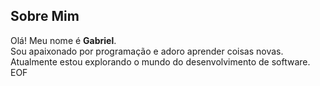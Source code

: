 ## Sobre Mim

Olá! Meu nome é **Gabriel**.  
Sou apaixonado por programação e adoro aprender coisas novas.  
Atualmente estou explorando o mundo do desenvolvimento de software.
EOF
